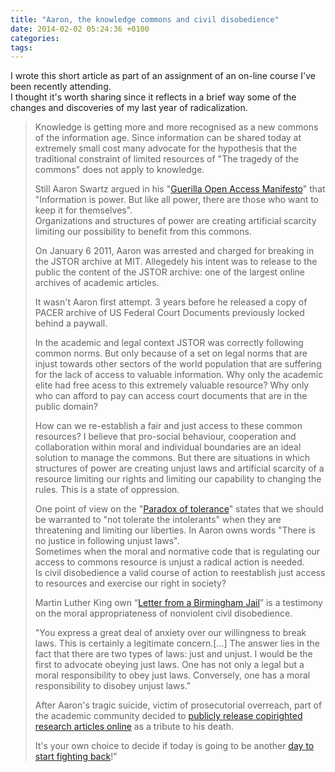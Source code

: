 ```yaml
---
title: "Aaron, the knowledge commons and civil disobedience"
date: 2014-02-02 05:24:36 +0100
categories:
tags:
---
```


I wrote this short article as part of an assignment of an on-line course I've been recently attending.  
I thought it's worth sharing since it reflects in a brief way some of the changes and discoveries of my last year of radicalization.  

> Knowledge is getting more and more recognised as a new commons of the information age. Since information can be shared today at extremely small cost many advocate for the hypothesis that the traditional constraint of limited resources of "The tragedy of the commons" does not apply to knowledge.
> <!--more-->
>
> Still Aaron Swartz argued in his "[Guerilla Open Access Manifesto](https://archive.org/stream/GuerillaOpenAccessManifesto/Goamjuly2008_djvu.txt)" that "Information is power. But like all power, there are those who want to keep it for themselves".   
> Organizations and structures of power are creating artificial scarcity limiting our possibility to benefit from this commons.
>
> On January 6 2011, Aaron was arrested and charged for breaking in the JSTOR archive at MIT. Allegedely his intent was to release to the public the content of the JSTOR archive: one of the largest online archives of academic articles.
>
>It wasn't Aaron first attempt. 3 years before he released a copy of PACER archive of US Federal Court Documents previously locked behind a paywall.
>
>In the academic and legal context JSTOR was correctly following common norms. But only because of a set on legal norms that are injust towards other sectors of the world population that are suffering for the lack of access to valuable information.
>Why only the academic elite had free acess to this extremely valuable resource? Why only who can afford to pay can access court documents that are in the public domain?
>
>How can we re-establish a fair and just access to these common resources? I believe that pro-social behaviour, cooperation and collaboration within moral and individual boundaries are an ideal solution to manage the commons. But there are situations in which structures of power are creating unjust laws and artificial scarcity of a resource limiting our rights and limiting our capability to changing the rules. This is a state of oppression.
>
>One point of view on the "[Paradox of tolerance](https://en.wikipedia.org/wiki/Paradox_of_tolerance)" states that we should be warranted to "not tolerate the intolerants" when they are threatening and limiting our liberties. In Aaron owns words "There is no justice in following unjust laws".  
>Sometimes when the moral and normative code that is regulating our access to commons resource is unjust a radical action is needed.  
> Is civil disobedience a valid course of action to reestablish just access to resources and exercise our right in society?
>
>Martin Luther King own “[Letter from a Birmingham Jail](http://abacus.bates.edu/admin/offices/dos/mlk/letter.html)” is a testimony on the moral appropriateness of nonviolent civil disobedience.
>
>"You express a great deal of anxiety over our willingness to break laws. This is certainly a legitimate concern.[...] The answer lies in the fact that there are two types of laws: just and unjust. I would be the first to advocate obeying just laws. One has not only a legal but a moral responsibility to obey just laws. Conversely, one has a moral responsibility to disobey unjust laws."
>
>After Aaron's tragic suicide, victim of prosecutorial overreach, part of the academic community decided to [publicly release copirighted research articles online](http://pdftribute.net/) as a tribute to his death.
>
>It's your own choice to decide if today is going to be another [day to start fighting back](https://thedaywefightback.org/)!"
